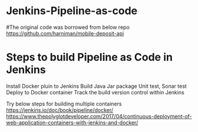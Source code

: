 # Jenkins-Pipeline-as-code
#The original code was borrowed from below repo
https://github.com/harniman/mobile-deposit-api

# Steps to build Pipeline as Code in Jenkins
Install Docker pluin to Jenkins
Build Java Jar package
Unit test, Sonar test
Deploy to Docker container
Track the build version control within Jenkins

Try below steps for building multiple containers
https://jenkins.io/doc/book/pipeline/docker/
https://www.thepolyglotdeveloper.com/2017/04/continuous-deployment-of-web-application-containers-with-jenkins-and-docker/
